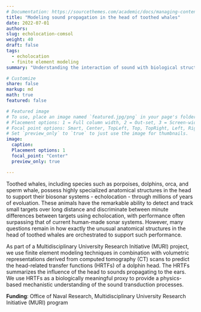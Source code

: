 ```yaml
---
# Documentation: https://sourcethemes.com/academic/docs/managing-content/
title: "Modeling sound propagation in the head of toothed whales"
date: 2022-07-01
authors: 
slug: echolocation-comsol
weight: 40
draft: false
tags: 
  - echolocation
  - finite element modeling
summary: "Understanding the interaction of sound with biological structures in toothed whale head."

# Customize
share: false
markup: md
math: true
featured: false

# Featured image
# To use, place an image named `featured.jpg/png` in your page's folder.
# Placement options: 1 = Full column width, 2 = Out-set, 3 = Screen-width
# Focal point options: Smart, Center, TopLeft, Top, TopRight, Left, Right, BottomLeft, Bottom, BottomRight
# Set `preview_only` to `true` to just use the image for thumbnails.
image:
  caption:
  Placement options: 1
  focal_point: "Center"
  preview_only: true

---
```


Toothed whales, including species such as porpoises, dolphins, orca, and sperm whale, possess highly specialized anatomical structures in the head to support their biosonar systems - echolocation - through millions of years of evoluation. These animals have the remarkable ability to detect and track small targets over long distance and discriminate between minute differences between targets using echolocation, with performance often surpassing that of current human-made sonar systems. However, many questions remain in how exactly the unusual anatomical structures in the head of toothed whales are orchestrated to support such performance.

As part of a Multidisciplinary University Research Initiative (MURI) project, we use finite element modeling techniques in combination with volumetric representations derived from computed tomography (CT) scans to predict the head-related transfer functions (HRTFs) of a dolphin head. The HRTFs summarizes the influence of the head to sounds propagating to the ears. We use HRTFs as a biologically meaningful proxy to provide a physics-based mechanistic understanding of the sound transduction processes.

<!-- TODO: link ASA 2023 talk -->

**Funding**: Office of Naval Research, Multidisciplinary University Research Initiative (MURI) program